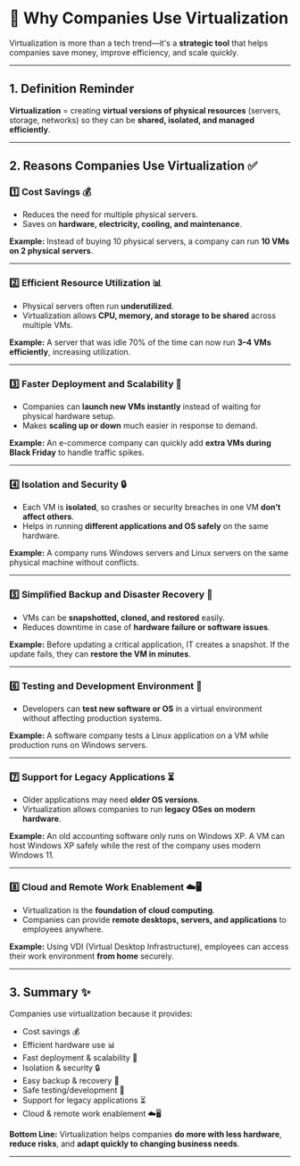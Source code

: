 

# 🏢 Why Companies Use Virtualization

Virtualization is more than a tech trend—it's a **strategic tool** that helps companies save money, improve efficiency, and scale quickly.

---

## 1. **Definition Reminder**

**Virtualization** = creating **virtual versions of physical resources** (servers, storage, networks) so they can be **shared, isolated, and managed efficiently**.

---

## 2. **Reasons Companies Use Virtualization** ✅

### **1️⃣ Cost Savings** 💰

* Reduces the need for multiple physical servers.
* Saves on **hardware, electricity, cooling, and maintenance**.

**Example:**
Instead of buying 10 physical servers, a company can run **10 VMs on 2 physical servers**.

---

### **2️⃣ Efficient Resource Utilization** 📊

* Physical servers often run **underutilized**.
* Virtualization allows **CPU, memory, and storage to be shared** across multiple VMs.

**Example:**
A server that was idle 70% of the time can now run **3–4 VMs efficiently**, increasing utilization.

---

### **3️⃣ Faster Deployment and Scalability** 🚀

* Companies can **launch new VMs instantly** instead of waiting for physical hardware setup.
* Makes **scaling up or down** much easier in response to demand.

**Example:**
An e-commerce company can quickly add **extra VMs during Black Friday** to handle traffic spikes.

---

### **4️⃣ Isolation and Security** 🔒

* Each VM is **isolated**, so crashes or security breaches in one VM **don’t affect others**.
* Helps in running **different applications and OS safely** on the same hardware.

**Example:**
A company runs Windows servers and Linux servers on the same physical machine without conflicts.

---

### **5️⃣ Simplified Backup and Disaster Recovery** 💾

* VMs can be **snapshotted, cloned, and restored** easily.
* Reduces downtime in case of **hardware failure or software issues**.

**Example:**
Before updating a critical application, IT creates a snapshot. If the update fails, they can **restore the VM in minutes**.

---

### **6️⃣ Testing and Development Environment** 🧪

* Developers can **test new software or OS** in a virtual environment without affecting production systems.

**Example:**
A software company tests a Linux application on a VM while production runs on Windows servers.

---

### **7️⃣ Support for Legacy Applications** ⏳

* Older applications may need **older OS versions**.
* Virtualization allows companies to run **legacy OSes on modern hardware**.

**Example:**
An old accounting software only runs on Windows XP. A VM can host Windows XP safely while the rest of the company uses modern Windows 11.

---

### **8️⃣ Cloud and Remote Work Enablement** ☁️🖥️

* Virtualization is the **foundation of cloud computing**.
* Companies can provide **remote desktops, servers, and applications** to employees anywhere.

**Example:**
Using VDI (Virtual Desktop Infrastructure), employees can access their work environment **from home** securely.

---

## 3. **Summary** ✨

Companies use virtualization because it provides:

* Cost savings 💰
* Efficient hardware use 📊
* Fast deployment & scalability 🚀
* Isolation & security 🔒
* Easy backup & recovery 💾
* Safe testing/development 🧪
* Support for legacy applications ⏳
* Cloud & remote work enablement ☁️🖥️

**Bottom Line:**
Virtualization helps companies **do more with less hardware**, **reduce risks**, and **adapt quickly to changing business needs**.

---
